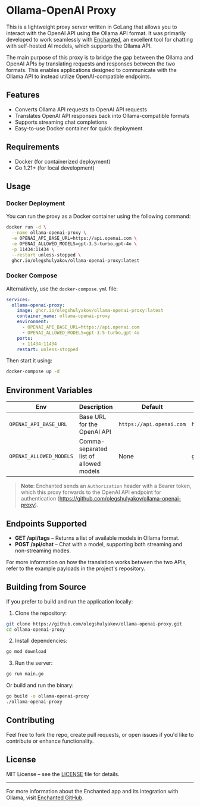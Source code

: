 # Ollama-OpenAI Proxy

This is a lightweight proxy server written in GoLang that allows you to interact with the OpenAI API using the Ollama API format. It was primarily developed to work seamlessly with [Enchanted](https://github.com/gluonfield/enchanted), an excellent tool for chatting with self-hosted AI models, which supports the Ollama API.

The main purpose of this proxy is to bridge the gap between the Ollama and OpenAI APIs by translating requests and responses between the two formats. This enables applications designed to communicate with the Ollama API to instead utilize OpenAI-compatible endpoints.

## Features

- Converts Ollama API requests to OpenAI API requests
- Translates OpenAI API responses back into Ollama-compatible formats
- Supports streaming chat completions
- Easy-to-use Docker container for quick deployment

## Requirements

- Docker (for containerized deployment)
- Go 1.21+ (for local development)

## Usage

### Docker Deployment

You can run the proxy as a Docker container using the following command:

```bash
docker run -d \
  --name ollama-openai-proxy \
  -e OPENAI_API_BASE_URL=https://api.openai.com \
  -e OPENAI_ALLOWED_MODELS=gpt-3.5-turbo,gpt-4o \
  -p 11434:11434 \
  --restart unless-stopped \
  ghcr.io/olegshulyakov/ollama-openai-proxy:latest
```

### Docker Compose

Alternatively, use the `docker-compose.yml` file:

```yaml
services:
  ollama-openai-proxy:
    image: ghcr.io/olegshulyakov/ollama-openai-proxy:latest
    container_name: ollama-openai-proxy
    environment:
      - OPENAI_API_BASE_URL=https://api.openai.com
      - OPENAI_ALLOWED_MODELS=gpt-3.5-turbo,gpt-4o
    ports:
      - 11434:11434
    restart: unless-stopped
```

Then start it using:

```bash
docker-compose up -d
```

## Environment Variables

| Env | Description | Default | Example |
|-----|-------------|---------|---------|
| `OPENAI_API_BASE_URL` | Base URL for the OpenAI API | `https://api.openai.com` | `https://openrouter.ai/api` |
| `OPENAI_ALLOWED_MODELS` | Comma-separated list of allowed models | None | `gpt-3.5-turbo,gpt-4o` |

> **Note**: Enchanted sends an `Authorization` header with a Bearer token, which this proxy forwards to the OpenAI API endpoint for authentication (https://github.com/olegshulyakov/ollama-openai-proxy).

## Endpoints Supported

- **GET /api/tags** – Returns a list of available models in Ollama format.
- **POST /api/chat** – Chat with a model, supporting both streaming and non-streaming modes.

For more information on how the translation works between the two APIs, refer to the example payloads in the project's repository.

## Building from Source

If you prefer to build and run the application locally:

1. Clone the repository:

```bash
git clone https://github.com/olegshulyakov/ollama-openai-proxy.git
cd ollama-openai-proxy
```

2. Install dependencies:

```bash
go mod download
```

3. Run the server:

```bash
go run main.go
```

Or build and run the binary:

```bash
go build -o ollama-openai-proxy
./ollama-openai-proxy
```

## Contributing

Feel free to fork the repo, create pull requests, or open issues if you'd like to contribute or enhance functionality.

## License

MIT License – see the [LICENSE](https://github.com/olegshulyakov/ollama-openai-proxy/blob/main/LICENSE) file for details.

---

For more information about the Enchanted app and its integration with Ollama, visit [Enchanted GitHub](https://github.com/gluonfield/enchanted).